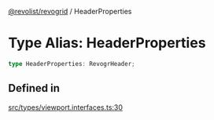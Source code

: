 [@revolist/revogrid](README.md) / HeaderProperties

# Type Alias: HeaderProperties

```ts
type HeaderProperties: RevogrHeader;
```

## Defined in

[src/types/viewport.interfaces.ts:30](https://github.com/revolist/revogrid/blob/ec98f5e49749ad8581a7f9ebef8e2f6167a106af/src/types/viewport.interfaces.ts#L30)
